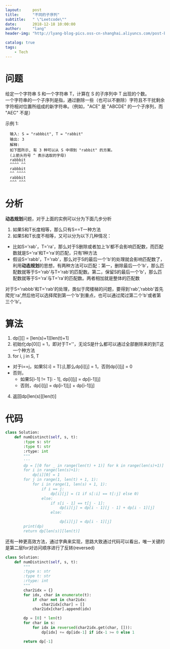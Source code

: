 ```yaml
---
layout:     post
title:      "不同的子序列"
subtitle:   " \"Leetcode\""
date:       2018-12-18 10:00:00
author:     "lang"
header-img: "http://lyang-blog-pics.oss-cn-shanghai.aliyuncs.com/post-bg-2017/0330/170330.jpg"

catalog: true
tags:
    - Tech
---
```


# 问题

给定一个字符串 S 和一个字符串 T，计算在 S 的子序列中 T 出现的个数。  
一个字符串的一个子序列是指，通过删除一些（也可以不删除）字符且不干扰剩余字符相对位置所组成的新字符串。（例如，"ACE" 是 "ABCDE" 的一个子序列，而 "AEC" 不是）

示例 1:

      输入: S = "rabbbit", T = "rabbit"
      输出: 3
      解释:
      如下图所示, 有 3 种可以从 S 中得到 "rabbit" 的方案。
      (上箭头符号 ^ 表示选取的字母)
      rabbbit
      ^^^^ ^^
      rabbbit
      ^^ ^^^^
      rabbbit
      ^^^ ^^^

# 分析

**动态规划**问题，对于上面的实例可以分为下面几步分析

1. 如果S和T长度相等，那么只有S==T一种方法
2. 如果S和T长度不相等，又可以分为以下几种情况：
  * 比如S='rab'，T='ra'，那么对于S删除或者加上‘b’都不会影响匹配数，而匹配数就是S='ra'和T='ra'的匹配，只有1种方法
  * 假设S='rabb'，T='rab'，那么对于S的最后一个'b'的处理就会影响匹配数了，利用**动态规划**的思想，有两种方法可以匹配：第一，删除最后一个'b'，那么匹配数就等于S='rab'与T='rab'的匹配数。第二，保留S的最后一个'b'，那么匹配数就等于S='ra'与T='ra'的匹配数。两者相加就是整体的匹配数

对于S='rabbb'和T='rab'的处理，类似于爬楼梯的问题，要得到'rab','rabbb'首先爬完'ra',然后他可以选择爬到第一个'b'到重点，也可以通过爬过第二个'b'或者第三个'b'。

# 算法

1. dp[][] = [len(s)+1][len(t)+1]
2. 初始化dp[0][] = 1，即对于T=''，无论S是什么都可以通过全部删除来的到T这一个种方法
3. for i, j in S, T
  * 对于i==j，如果S[:i] = T[:j],那么dp[i][j] = 1，否则dp[i][j] = 0
  * 否则，
    * 如果S[i-1] != T[i - 1], dp[i][j] = dp[i-1][j]
    * 否则，dp[i][j] = dp[i-1][j] + dp[i-1][j]
4. 返回dp[len(s)][len(t)]

# 代码

```python
class Solution:
    def numDistinct(self, s, t):
        :type s: str
        :type t: str
        :rtype: int
        """
        '''
        dp = [[0 for _ in range(len(t) + 1)] for k in range(len(s)+1)]
        for i in range(len(s)+1):
            dp[i][0] = 1
        for j in range(1, len(t) + 1, 1):
            for i in range(1, len(s) + 1, 1):
                if i == j:
                    dp[i][j] = (1 if s[:i] == t[:j] else 0)
                else:
                    if s[i - 1] == t[j - 1]:
                        dp[i][j] = dp[i - 1][j - 1] + dp[i - 1][j]
                    else:

                        dp[i][j] = dp[i - 1][j]
        print(dp)
        return dp[len(s)][len(t)]
```

还有一种更高效方法，通过字典来实现，思路大致通过代码可以看出，唯一关键的是第二层for对访问顺序进行了反转(reversed)

```python
class Solution:
    def numDistinct(self, s, t):        
        """
        :type s: str
        :type t: str
        :rtype: int
        """
        char2idx = {}
        for idx, char in enumerate(t):
            if char not in char2idx:
                char2idx[char] = []
            char2idx[char].append(idx)

        dp = [0] * len(t)
        for char in s:          
            for idx in reversed(char2idx.get(char, [])):
                dp[idx] += dp[idx-1] if idx-1 >= 0 else 1

        return dp[-1]
```
